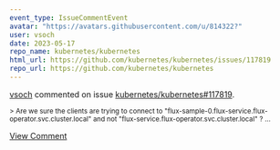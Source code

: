 ```yaml
---
event_type: IssueCommentEvent
avatar: "https://avatars.githubusercontent.com/u/814322?"
user: vsoch
date: 2023-05-17
repo_name: kubernetes/kubernetes
html_url: https://github.com/kubernetes/kubernetes/issues/117819
repo_url: https://github.com/kubernetes/kubernetes
---
```


<a href='https://github.com/vsoch' target='_blank'>vsoch</a> commented on issue <a href='https://github.com/kubernetes/kubernetes/issues/117819' target='_blank'>kubernetes/kubernetes#117819</a>.

<small>> Are we sure the clients are trying to connect to "flux-sample-0.flux-service.flux-operator.svc.cluster.local" and not "flux-service.flux-operator.svc.cluster.local" ?...</small>

<a href='https://github.com/kubernetes/kubernetes/issues/117819' target='_blank'>View Comment</a>